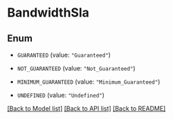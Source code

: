 # BandwidthSla

## Enum


* `GUARANTEED` (value: `"Guaranteed"`)

* `NOT_GUARANTEED` (value: `"Not_Guaranteed"`)

* `MINIMUM_GUARANTEED` (value: `"Minimum_Guaranteed"`)

* `UNDEFINED` (value: `"Undefined"`)


[[Back to Model list]](../README.md#documentation-for-models) [[Back to API list]](../README.md#documentation-for-api-endpoints) [[Back to README]](../README.md)


